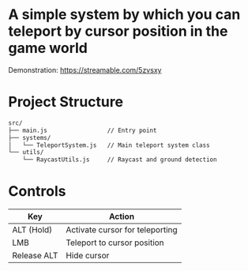 # A simple system by which you can teleport by cursor position in the game world

Demonstration: https://streamable.com/5zvsxy

# Project Structure
```bash
src/
├── main.js                 // Entry point
├── systems/
│   └── TeleportSystem.js   // Main teleport system class
└── utils/
    └── RaycastUtils.js     // Raycast and ground detection
```

 # Controls
 | Key | Action |
 |--- | ---|
 | ALT (Hold) | Activate cursor for teleporting |
 | LMB | Teleport to cursor position |
 | Release ALT | Hide cursor |
